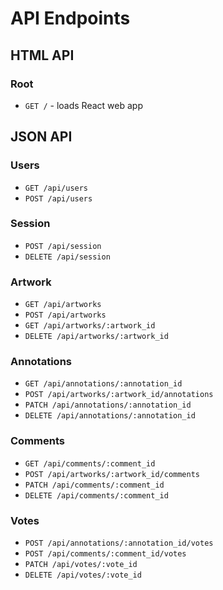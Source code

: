 # API Endpoints

## HTML API

### Root

- `GET /` - loads React web app

## JSON API

### Users

- `GET /api/users`
- `POST /api/users`

### Session

- `POST /api/session`
- `DELETE /api/session`

### Artwork

- `GET /api/artworks`
- `POST /api/artworks`
- `GET /api/artworks/:artwork_id`
- `DELETE /api/artworks/:artwork_id`

### Annotations
- `GET /api/annotations/:annotation_id`
- `POST /api/artworks/:artwork_id/annotations`
- `PATCH /api/annotations/:annotation_id`
- `DELETE /api/annotations/:annotation_id`

### Comments
- `GET /api/comments/:comment_id`
- `POST /api/artworks/:artwork_id/comments`
- `PATCH /api/comments/:comment_id`
- `DELETE /api/comments/:comment_id`

### Votes
- `POST /api/annotations/:annotation_id/votes`
- `POST /api/comments/:comment_id/votes`
- `PATCH /api/votes/:vote_id`
- `DELETE /api/votes/:vote_id`
